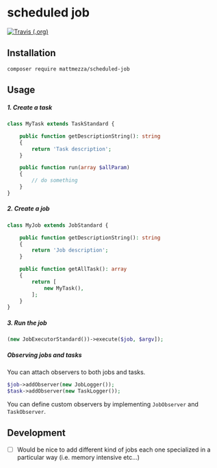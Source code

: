 scheduled job
=======

[![Travis (.org)](https://img.shields.io/travis/mattmezza/php-scheduled-job.svg)](https://github.com/mattmezza/php-scheduled-job)

## Installation

`composer require mattmezza/scheduled-job`

## Usage

##### 1. Create a task
```php
class MyTask extends TaskStandard {

    public function getDescriptionString(): string
    {
        return 'Task description';
    }

    public function run(array $allParam)
    {
        // do something
    }
}
```

##### 2. Create a job

```php
class MyJob extends JobStandard {

    public function getDescriptionString(): string
    {
        return 'Job description';
    }

    public function getAllTask(): array
    {
        return [
            new MyTask(),
        ];
    }
}
```

##### 3. Run the job

```php
(new JobExecutorStandard())->execute($job, $argv]);
```

##### Observing jobs and tasks

You can attach observers to both jobs and tasks.

```php
$job->addObserver(new JobLogger());
$task->addObserver(new TaskLogger());
```

You can define custom observers by implementing `JobObserver` and `TaskObserver`.

## Development

- [ ] Would be nice to add different kind of jobs each one specialized in a particular way (i.e. memory intensive etc...)

